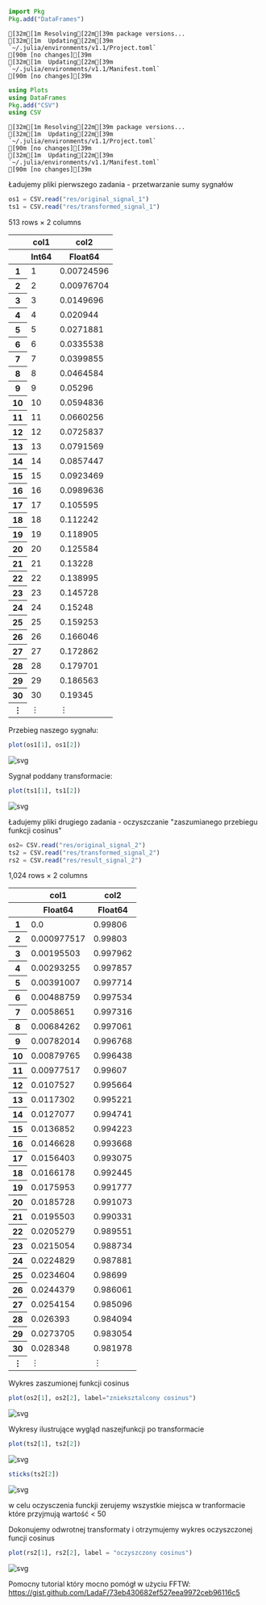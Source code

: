 

```julia
import Pkg
Pkg.add("DataFrames")
```

    [32m[1m Resolving[22m[39m package versions...
    [32m[1m  Updating[22m[39m `~/.julia/environments/v1.1/Project.toml`
    [90m [no changes][39m
    [32m[1m  Updating[22m[39m `~/.julia/environments/v1.1/Manifest.toml`
    [90m [no changes][39m



```julia
using Plots
using DataFrames
Pkg.add("CSV")
using CSV
```

    [32m[1m Resolving[22m[39m package versions...
    [32m[1m  Updating[22m[39m `~/.julia/environments/v1.1/Project.toml`
    [90m [no changes][39m
    [32m[1m  Updating[22m[39m `~/.julia/environments/v1.1/Manifest.toml`
    [90m [no changes][39m


Ładujemy pliki pierwszego zadania - przetwarzanie sumy sygnałów


```julia
os1 = CSV.read("res/original_signal_1")
ts1 = CSV.read("res/transformed_signal_1")
```




<table class="data-frame"><thead><tr><th></th><th> col1</th><th> col2</th></tr><tr><th></th><th>Int64</th><th>Float64</th></tr></thead><tbody><p>513 rows × 2 columns</p><tr><th>1</th><td>1</td><td>0.00724596</td></tr><tr><th>2</th><td>2</td><td>0.00976704</td></tr><tr><th>3</th><td>3</td><td>0.0149696</td></tr><tr><th>4</th><td>4</td><td>0.020944</td></tr><tr><th>5</th><td>5</td><td>0.0271881</td></tr><tr><th>6</th><td>6</td><td>0.0335538</td></tr><tr><th>7</th><td>7</td><td>0.0399855</td></tr><tr><th>8</th><td>8</td><td>0.0464584</td></tr><tr><th>9</th><td>9</td><td>0.05296</td></tr><tr><th>10</th><td>10</td><td>0.0594836</td></tr><tr><th>11</th><td>11</td><td>0.0660256</td></tr><tr><th>12</th><td>12</td><td>0.0725837</td></tr><tr><th>13</th><td>13</td><td>0.0791569</td></tr><tr><th>14</th><td>14</td><td>0.0857447</td></tr><tr><th>15</th><td>15</td><td>0.0923469</td></tr><tr><th>16</th><td>16</td><td>0.0989636</td></tr><tr><th>17</th><td>17</td><td>0.105595</td></tr><tr><th>18</th><td>18</td><td>0.112242</td></tr><tr><th>19</th><td>19</td><td>0.118905</td></tr><tr><th>20</th><td>20</td><td>0.125584</td></tr><tr><th>21</th><td>21</td><td>0.13228</td></tr><tr><th>22</th><td>22</td><td>0.138995</td></tr><tr><th>23</th><td>23</td><td>0.145728</td></tr><tr><th>24</th><td>24</td><td>0.15248</td></tr><tr><th>25</th><td>25</td><td>0.159253</td></tr><tr><th>26</th><td>26</td><td>0.166046</td></tr><tr><th>27</th><td>27</td><td>0.172862</td></tr><tr><th>28</th><td>28</td><td>0.179701</td></tr><tr><th>29</th><td>29</td><td>0.186563</td></tr><tr><th>30</th><td>30</td><td>0.19345</td></tr><tr><th>&vellip;</th><td>&vellip;</td><td>&vellip;</td></tr></tbody></table>



Przebieg naszego sygnału:


```julia
plot(os1[1], os1[2])
```




![svg](output_5_0.svg)



Sygnał poddany transformacie:


```julia
plot(ts1[1], ts1[2])
```




![svg](output_7_0.svg)



Ładujemy pliki drugiego zadania - oczyszczanie "zaszumianego przebiegu funkcji cosinus"


```julia
os2= CSV.read("res/original_signal_2")
ts2 = CSV.read("res/transformed_signal_2")
rs2 = CSV.read("res/result_signal_2")
```




<table class="data-frame"><thead><tr><th></th><th> col1</th><th> col2</th></tr><tr><th></th><th>Float64</th><th>Float64</th></tr></thead><tbody><p>1,024 rows × 2 columns</p><tr><th>1</th><td>0.0</td><td>0.99806</td></tr><tr><th>2</th><td>0.000977517</td><td>0.99803</td></tr><tr><th>3</th><td>0.00195503</td><td>0.997962</td></tr><tr><th>4</th><td>0.00293255</td><td>0.997857</td></tr><tr><th>5</th><td>0.00391007</td><td>0.997714</td></tr><tr><th>6</th><td>0.00488759</td><td>0.997534</td></tr><tr><th>7</th><td>0.0058651</td><td>0.997316</td></tr><tr><th>8</th><td>0.00684262</td><td>0.997061</td></tr><tr><th>9</th><td>0.00782014</td><td>0.996768</td></tr><tr><th>10</th><td>0.00879765</td><td>0.996438</td></tr><tr><th>11</th><td>0.00977517</td><td>0.99607</td></tr><tr><th>12</th><td>0.0107527</td><td>0.995664</td></tr><tr><th>13</th><td>0.0117302</td><td>0.995221</td></tr><tr><th>14</th><td>0.0127077</td><td>0.994741</td></tr><tr><th>15</th><td>0.0136852</td><td>0.994223</td></tr><tr><th>16</th><td>0.0146628</td><td>0.993668</td></tr><tr><th>17</th><td>0.0156403</td><td>0.993075</td></tr><tr><th>18</th><td>0.0166178</td><td>0.992445</td></tr><tr><th>19</th><td>0.0175953</td><td>0.991777</td></tr><tr><th>20</th><td>0.0185728</td><td>0.991073</td></tr><tr><th>21</th><td>0.0195503</td><td>0.990331</td></tr><tr><th>22</th><td>0.0205279</td><td>0.989551</td></tr><tr><th>23</th><td>0.0215054</td><td>0.988734</td></tr><tr><th>24</th><td>0.0224829</td><td>0.987881</td></tr><tr><th>25</th><td>0.0234604</td><td>0.98699</td></tr><tr><th>26</th><td>0.0244379</td><td>0.986061</td></tr><tr><th>27</th><td>0.0254154</td><td>0.985096</td></tr><tr><th>28</th><td>0.026393</td><td>0.984094</td></tr><tr><th>29</th><td>0.0273705</td><td>0.983054</td></tr><tr><th>30</th><td>0.028348</td><td>0.981978</td></tr><tr><th>&vellip;</th><td>&vellip;</td><td>&vellip;</td></tr></tbody></table>



Wykres zaszumionej funkcji cosinus


```julia
plot(os2[1], os2[2], label="znieksztalcony cosinus")
```




![svg](output_11_0.svg)



Wykresy ilustrujące wygląd naszejfunkcji po transformacie


```julia
plot(ts2[1], ts2[2])
```




![svg](output_13_0.svg)




```julia
sticks(ts2[2])
```




![svg](output_14_0.svg)



w celu oczysczenia funckji zerujemy wszystkie miejsca w tranformacie które przyjmują wartość < 50

Dokonujemy odwrotnej transformaty i otrzymujemy wykres oczyszczonej funcji cosinus


```julia
plot(rs2[1], rs2[2], label = "oczyszczony cosinus")
```




![svg](output_17_0.svg)



Pomocny tutorial który mocno pomógł w użyciu FFTW: https://gist.github.com/LadaF/73eb430682ef527eea9972ceb96116c5


```julia

```
